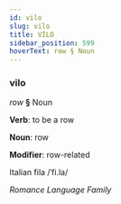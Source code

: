```yaml
---
id: vilo
slug: vilo
title: VİLO
sidebar_position: 599
hoverText: row § Noun
---
```


### vilo

*row* **§** Noun

**Verb**: to be a row

**Noun**: row

**Modifier**: row-related

Italian fila /ˈfi.la/

*Romance Language Family*